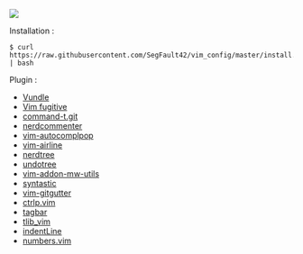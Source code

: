 ![](https://user-images.githubusercontent.com/9384676/39415422-9c7f5268-4c43-11e8-94a2-c9ee2377c696.png)

Installation :

	$ curl https://raw.githubusercontent.com/SegFault42/vim_config/master/install.sh | bash

Plugin : 
- [Vundle](https://github.com/VundleVim/Vundle.vim)
- [Vim fugitive](https://github.com/tpope/vim-fugitive)
- [command-t.git](https://github.com/command-t.git)
- [nerdcommenter](https://github.com/scrooloose/nerdcommenter)
- [vim-autocomplpop](https://github.com/othree/vim-autocomplpop)
- [vim-airline](https://github.com/vim-airline/vim-airline)
- [nerdtree](https://github.com/scrooloose/nerdtree)
-  [undotree](https://github.com/mbbill/undotree)
-  [vim-addon-mw-utils](https://github.com/MarcWeber/vim-addon-mw-utils)
-  [syntastic](https://github.com/vim-syntastic/syntastic)
-  [vim-gitgutter](https://github.com/airblade/vim-gitgutter)
-  [ctrlp.vim](https://github.com/ctrlpvim/ctrlp.vim)
- [tagbar](https://github.com/majutsushi/tagbar)
-  [tlib_vim](https://github.com/tomtom/tlib_vim)
- [indentLine](https://github.com/Yggdroot/indentLine)
- [numbers.vim](https://github.com/myusuf3/numbers.vim)
